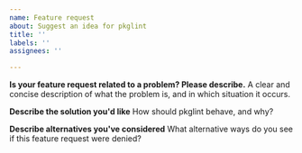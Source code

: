 ```yaml
---
name: Feature request
about: Suggest an idea for pkglint
title: ''
labels: ''
assignees: ''

---
```


**Is your feature request related to a problem? Please describe.**
A clear and concise description of what the problem is,
and in which situation it occurs.

**Describe the solution you'd like**
How should pkglint behave, and why?

**Describe alternatives you've considered**
What alternative ways do you see if this feature request were denied?
